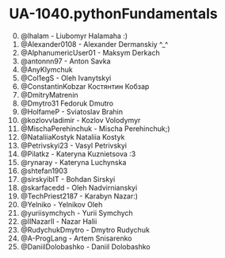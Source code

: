 # UA-1040.pythonFundamentals

0. @lhalam - Liubomyr Halamaha :)
1. @Alexander0108 - Alexander Dermanskiy ^_^
2. @AlphanumericUser01 - Maksym Derkach
3. @antonnn97 - Anton Savka 
4. @AnyKlymchuk
5. @Col1egS - Oleh Ivanytskyi
6. @ConstantinKobzar Костянтин Кобзар
7. @DmitryMatrenin
8. @Dmytro31 Fedoruk Dmutro
9. @HolfameP - Sviatoslav Brahin 
10. @kozlovvladimir - Kozlov Volodymyr
11. @MischaPerehinchuk - Mischa Perehinchuk;)
12. @NataliiaKostyk Nataliia Kostyk
13. @Petrivskyi23 - Vasyl Petrivskyi
14. @Pilatkz - Kateryna Kuznietsova :3
15. @rynaray - Kateryna Luchynska
16. @shtefan1903
17. @sirskyibIT - Bohdan Sirskyi
18. @skarfacedd - Oleh Nadvirnianskyi
19. @TechPriest2187 - Karabyn Nazar:)
20. @Yelniko - Yelnikov Oleh
21. @yuriisymchych - Yurii Symchych
22. @lINazarIl - Nazar Halii
23. @RudychukDmytro - Dmytro Rudychuk
24. @A-ProgLang - Artem Snisarenko
25. @DaniilDolobashko - Daniil Dolobashko

